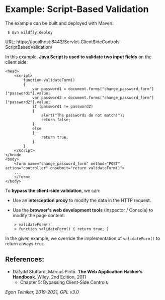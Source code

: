 # Example: Script-Based Validation

The example can be built and deployed with Maven:
```
 $ mvn wildfly:deploy
```

URL: https://localhost:8443/Servlet-ClientSideControls-ScriptBasedValidation/

In this example, **Java Script is used to validate two input fields** on the client side:
```
<head>
    <script>
        function validateForm() 
        {
            var password1 = document.forms["change_password_form"]["password1"].value;
            var password2 = document.forms["change_password_form"]["password2"].value;
            if (password1 != password2) 
            {
                alert("The passwords do not match!");
                return false;
            }
            else
            {
                return true;
            }				
        }
    </script>
</head>
<body>
    <form name="change_password_form" method="POST" action="controller" onsubmit="return validateForm()">
    ...
    </form>
</body>
```

To **bypass the client-side validation**, we can:

* Use an **interception proxy** to modify the data in the HTTP request.

* Use the **browser's web development tools** (Inspector / Console) to modify the page content:
```
    > validateForm()
    > function validateForm() { return true; }
```
In the given example, we override the implementation of `validateForm()` to return always `true`. 
	
## References:
* Dafydd Stuttard, Marcus Pinto. **The Web Application Hacker’s Handbook**. Wiley, 2nd Edition, 2011
    * Chapter 5: Bypassing Client-Side Controls


*Egon Teiniker, 2019-2021, GPL v3.0*
